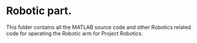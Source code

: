 # Robotic part. 
This folder contains all the MATLAB source code and other Robotics related code for operating the Robotic arm for Project Robotics. 
